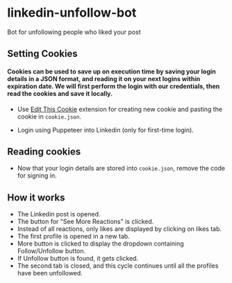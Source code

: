 # linkedin-unfollow-bot
Bot for unfollowing people who liked your post

## Setting Cookies

#### Cookies can be used to save up on execution time by saving your login details in a JSON format, and reading it on your next logins within expiration date. We will first perform the login with our credentials, then read the cookies and save it locally.

- Use <a href="https://chrome.google.com/webstore/detail/editthiscookie/fngmhnnpilhplaeedifhccceomclgfbg?hl=en">Edit This Cookie</a> extension for creating new cookie and pasting the cookie in <code>cookie.json</code>.

- Login using Puppeteer into Linkedin (only for first-time login).

## Reading cookies

- Now that your login details are stored into <code>cookie.json</code>, remove the code for signing in.

## How it works
- The Linkedin post is opened.
- The button for "See More Reactions" is clicked.
- Instead of all reactions, only likes are displayed by clicking on likes tab.
- The first profile is opened in a new tab.
- More button is clicked to display the dropdown containing Follow/Unfollow button.
- If Unfollow button is found, it gets clicked.
- The second tab is closed, and this cycle continues until all the profiles have been unfollowed.



